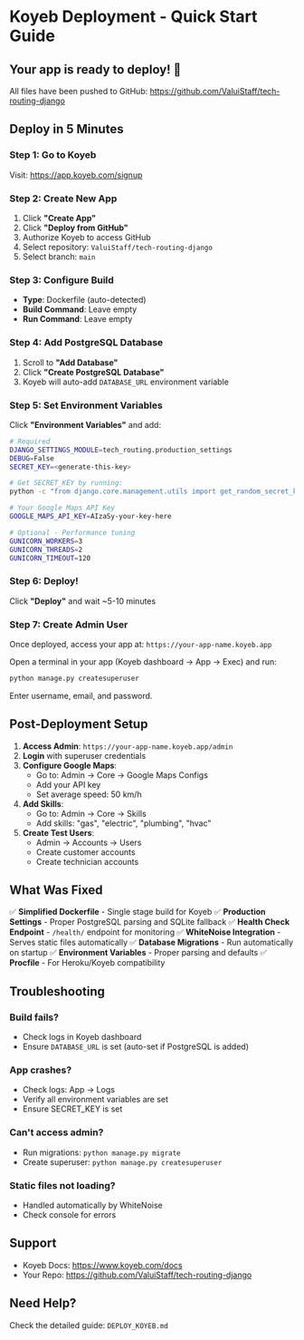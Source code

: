 # Koyeb Deployment - Quick Start Guide

## Your app is ready to deploy! 🚀

All files have been pushed to GitHub: https://github.com/ValuiStaff/tech-routing-django

## Deploy in 5 Minutes

### Step 1: Go to Koyeb
Visit: https://app.koyeb.com/signup

### Step 2: Create New App
1. Click **"Create App"**
2. Click **"Deploy from GitHub"**
3. Authorize Koyeb to access GitHub
4. Select repository: `ValuiStaff/tech-routing-django`
5. Select branch: `main`

### Step 3: Configure Build
- **Type**: Dockerfile (auto-detected)
- **Build Command**: Leave empty
- **Run Command**: Leave empty

### Step 4: Add PostgreSQL Database
1. Scroll to **"Add Database"**
2. Click **"Create PostgreSQL Database"**
3. Koyeb will auto-add `DATABASE_URL` environment variable

### Step 5: Set Environment Variables
Click **"Environment Variables"** and add:

```bash
# Required
DJANGO_SETTINGS_MODULE=tech_routing.production_settings
DEBUG=False
SECRET_KEY=<generate-this-key>

# Get SECRET_KEY by running:
python -c "from django.core.management.utils import get_random_secret_key; print(get_random_secret_key())"

# Your Google Maps API Key
GOOGLE_MAPS_API_KEY=AIzaSy-your-key-here

# Optional - Performance tuning
GUNICORN_WORKERS=3
GUNICORN_THREADS=2
GUNICORN_TIMEOUT=120
```

### Step 6: Deploy!
Click **"Deploy"** and wait ~5-10 minutes

### Step 7: Create Admin User
Once deployed, access your app at: `https://your-app-name.koyeb.app`

Open a terminal in your app (Koyeb dashboard → App → Exec) and run:

```bash
python manage.py createsuperuser
```

Enter username, email, and password.

## Post-Deployment Setup

1. **Access Admin**: `https://your-app-name.koyeb.app/admin`
2. **Login** with superuser credentials
3. **Configure Google Maps**:
   - Go to: Admin → Core → Google Maps Configs
   - Add your API key
   - Set average speed: 50 km/h
4. **Add Skills**:
   - Go to: Admin → Core → Skills
   - Add skills: "gas", "electric", "plumbing", "hvac"
5. **Create Test Users**:
   - Admin → Accounts → Users
   - Create customer accounts
   - Create technician accounts

## What Was Fixed

✅ **Simplified Dockerfile** - Single stage build for Koyeb
✅ **Production Settings** - Proper PostgreSQL parsing and SQLite fallback
✅ **Health Check Endpoint** - `/health/` endpoint for monitoring
✅ **WhiteNoise Integration** - Serves static files automatically
✅ **Database Migrations** - Run automatically on startup
✅ **Environment Variables** - Proper parsing and defaults
✅ **Procfile** - For Heroku/Koyeb compatibility

## Troubleshooting

### Build fails?
- Check logs in Koyeb dashboard
- Ensure `DATABASE_URL` is set (auto-set if PostgreSQL is added)

### App crashes?
- Check logs: App → Logs
- Verify all environment variables are set
- Ensure SECRET_KEY is set

### Can't access admin?
- Run migrations: `python manage.py migrate`
- Create superuser: `python manage.py createsuperuser`

### Static files not loading?
- Handled automatically by WhiteNoise
- Check console for errors

## Support

- Koyeb Docs: https://www.koyeb.com/docs
- Your Repo: https://github.com/ValuiStaff/tech-routing-django

## Need Help?

Check the detailed guide: `DEPLOY_KOYEB.md`

